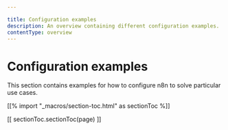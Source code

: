 ```yaml
---

title: Configuration examples
description: An overview containing different configuration examples.
contentType: overview
---
```


# Configuration examples

This section contains examples for how to configure n8n to solve particular use cases.

[[% import "_macros/section-toc.html" as sectionToc %]]

[[ sectionToc.sectionToc(page) ]]
